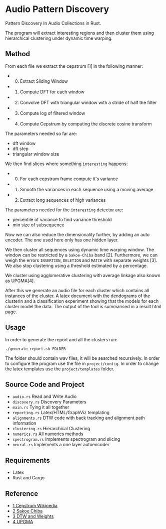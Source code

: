 # Audio Pattern Discovery

Pattern Discovery In Audio Collections in Rust.

The program will extract interesting regions and then cluster them using hierarchical clustering
under dynamic time warping.

## Method

From each file we extract the cepstrum [1] in the following manner:
+ 0. Extract Sliding Window
+ 1. Compute DFT for each window
+ 2. Convolve DFT with triangular window with a stride of half the filter
+ 3. Compute log of filtered window
+ 4. Compute Cepstrum by computing the discrete cosine transform

The parameters needed so far are:
+ dft window
+ dft step
+ triangular window size

We then find slices where something `interesting` happens:
+ 0. For each cepstrum frame compute it's variance
+ 1. Smooth the variances in each sequence using a moving average
+ 2. Extract long sequences of high variances

The parameters needed for the `interesting` detector are:
+ percentile of variance to find variance threshold
+ min size of subsequence

Now we can also reduce the dimensionality further, by adding
an auto encoder. The one used here only has one hidden layer.

We then cluster all sequences using dynamic time warping window.
The window can be restricted by a `Sakoe-Chiba` band [2]. Furthermore,
we can weigh the errors `INSERTION`, `DELETION` and `MATCH` with
separate weights [3]. We also stop clustering using a threshold
estimated by a percentage. 

We cluster using agglomerative clustering with average linkage
also known as UPGMA[4]. 

After this we generate an audio file for each cluster which contains all instances
of the cluster. A latex document with the dendograms of the clusterin and
a classification experiment showing that the models for each cluster model
the data. The output of the tool is summarised in a result html page.

## Usage

In order to generate the report and all the clusters run:

```
./generate_report.sh FOLDER
```
The folder should contain wav files, it will be searched recursively.
In order to configure the program use the file in `project/config`.
In order to change the latex templates use the `project/templates` 
folder.

## Source Code and Project
+ `audio.rs` Read and Write Audio                     
+ `discovery.rs` Discovery Parameters
+ `main.rs` Tying it all together              
+ `reporting.rs` Latex/HTML/GraphViz templating
+ `alignments.rs` DTW code with back tracking and alignment path information 
+ `clustering.rs` Hierarchical Clustering                  
+ `numerics.rs` All numerics methods
+ `spectrogram.rs` Implements spectrogram and slicing
+ `neural.rs` Implements a one layer autoencoder

## Requirements
+ Latex
+ Rust and Cargo

## Reference
+ [1 Cepstrum Wikipedia](https://de.wikipedia.org/wiki/Mel_Frequency_Cepstral_Coefficients)
+ [2 Sakoe Chiba](https://ieeexplore.ieee.org/document/1163055)
+ [3 DTW and Weights](https://www.amazon.com/Speech-Synthesis-Recognition-Wendy-Holmes/dp/0748408576)
+ [4 UPGMA](https://en.wikipedia.org/wiki/UPGMA)
